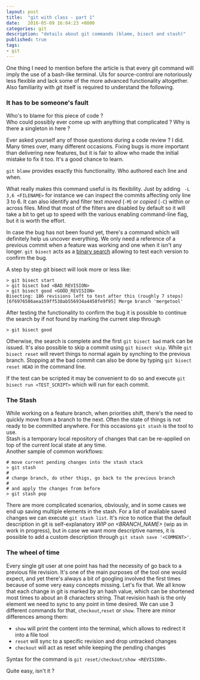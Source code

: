 ```yaml
---
layout: post
title:  "git with class - part 1"
date:   2016-05-09 16:04:23 +0000
categories: git
description: "details about git commands (blame, bisect and stash)"
published: true
tags:
- git
---
```


One thing I need to mention before the article is that every git command will imply the use of a bash-like terminal. UIs for source-control are notoriously less flexible and lack some of the more advanced functionality altogether. Also familiarity with _git_ itself is required to understand the following.

### It has to be someone's fault

Who's to blame for this piece of code ?  
Who could possibly ever come up with anything that complicated ?
Why is there a singleton in here ?

Ever asked yourself any of those questions during a code review ? I did. Many times over, many different occasions.
Fixing bugs is more important than delivering new features, but it is fair to allow who made the initial mistake to fix it too. It's a good chance to learn.

```git blame``` provides exactly this functionality. Who authored each line and when.

What really makes this command useful is its flexibility. Just by adding ``` -L 3,6 <FILENAME>``` for instance we can inspect the commits affecting only line 3 to 6. It can also identify and filter text _moved_ (```-M```) or _copied_ (```-C```) within or across files. Mind that most of the filters are disabled by default so it will take a bit to get up to speed with the various enabling command-line flag, but it is worth the effort.

In case the bug has not been found yet, there's a command which will definitely help us uncover everything. We only need a reference of a previous commit when a feature was working and one when it isn't any longer. ```git bisect``` acts as a [binary search][binary-search-algo] allowing to test each version to confirm the bug.

A step by step git bisect will look more or less like:

```
> git bisect start
> git bisect bad <BAD_REVISION>
> git bisect good <GOOD_REVISION>
Bisecting: 186 revisions left to test after this (roughly 7 steps)
[6f6976586aea159ff538ab556934a4458fe9f95] Merge branch 'mergetool'
```
After testing the functionality to confirm the bug it is possible to continue the search by if not found by marking the current step through

```
> git bisect good
```

Otherwise, the search is complete and the first ```git bisect bad``` mark can be issued.
It's also possible to skip a commit using ```git bisect skip```. While ```git bisect reset``` will revert things to normal again by synching to the previous branch. Stopping at the bad commit can also be done by typing ```git bisect reset HEAD``` in the command line.

If the test can be scripted it may be convenient to do so and execute ```git bisect run <TEST_SCRIPT>``` which will run for each commit.

### The Stash

While working on a feature branch, when priorities shift, there's the need to quickly move from a branch to the next. Often the state of things is not ready to be committed anywhere. For this occasions ```git stash``` is the tool to use.  
Stash is a temporary local repository of changes that can be re-applied on top of the current local state at any time.  
Another sample of common workflows:  

```
# move current pending changes into the stash stack
> git stash
#
# change branch, do other thigs, go back to the previous branch
#
# and apply the changes from before
> git stash pop

```

There are more complicated scenarios, obviously, and in some cases we end up saving multiple elements in the stash.
For a list of available saved changes we can execute ```git stash list```. It's nice to notice that the default description in git is self-explanatory _WIP on <BRANCH_NAME>_ (wip as in work in progress), but in case we want more descriptive names, it is possible to add a custom description through ```git stash save '<COMMENT>'```.  

### The wheel of time

Every single git user at one point has had the necessity of go back to a previous file revision. It's one of the main purposes of the tool one would expect, and yet there's always a bit of googling involved the first times because of some very easy concepts missing. Let's fix that. We all know that each change in git is marked by an hash value, which can be shortened most times to about an 8 characters string. That revision hash is the only element we need to sync to any point in time desired. We can use 3 different commands for that, ```checkout```,```reset``` or ```show```.
There are minor differences among them:

- ```show``` will print the content into the terminal, which allows to redirect it into a file tool
- ```reset``` will sync to a specific revision and drop untracked changes
- ```checkout``` will act as reset while keeping the pending changes

Syntax for the command is ```git reset/checkout/show <REVISION>```.

Quite easy, isn't it ?

[binary-search-algo]:https://en.wikipedia.org/wiki/Binary_search_algorithm

